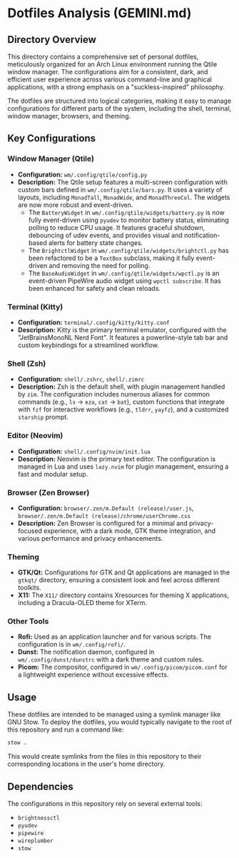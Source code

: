 # Dotfiles Analysis (GEMINI.md)

## Directory Overview

This directory contains a comprehensive set of personal dotfiles, meticulously organized for an Arch Linux environment running the Qtile window manager. The configurations aim for a consistent, dark, and efficient user experience across various command-line and graphical applications, with a strong emphasis on a "suckless-inspired" philosophy.

The dotfiles are structured into logical categories, making it easy to manage configurations for different parts of the system, including the shell, terminal, window manager, browsers, and theming.

## Key Configurations

### Window Manager (Qtile)

- **Configuration:** `wm/.config/qtile/config.py`
- **Description:** The Qtile setup features a multi-screen configuration with custom bars defined in `wm/.config/qtile/bars.py`. It uses a variety of layouts, including `MonadTall`, `MonadWide`, and `MonadThreeCol`. The widgets are now more robust and event-driven.
    - The `BatteryWidget` in `wm/.config/qtile/widgets/battery.py` is now fully event-driven using `pyudev` to monitor battery status, eliminating polling to reduce CPU usage. It features graceful shutdown, debouncing of udev events, and provides visual and notification-based alerts for battery state changes.
    - The `BrightctlWidget` in `wm/.config/qtile/widgets/brightctl.py` has been refactored to be a `TextBox` subclass, making it fully event-driven and removing the need for polling.
    - The `BaseAudioWidget` in `wm/.config/qtile/widgets/wpctl.py` is an event-driven PipeWire audio widget using `wpctl subscribe`. It has been enhanced for safety and clean reloads.

### Terminal (Kitty)

- **Configuration:** `terminal/.config/kitty/kitty.conf`
- **Description:** Kitty is the primary terminal emulator, configured with the "JetBrainsMonoNL Nerd Font". It features a powerline-style tab bar and custom keybindings for a streamlined workflow.

### Shell (Zsh)

- **Configuration:** `shell/.zshrc`, `shell/.zimrc`
- **Description:** Zsh is the default shell, with plugin management handled by `zim`. The configuration includes numerous aliases for common commands (e.g., `ls` -> `eza`, `cat` -> `bat`), custom functions that integrate with `fzf` for interactive workflows (e.g., `tldrr`, `yayfz`), and a customized `starship` prompt.

### Editor (Neovim)

- **Configuration:** `shell/.config/nvim/init.lua`
- **Description:** Neovim is the primary text editor. The configuration is managed in Lua and uses `lazy.nvim` for plugin management, ensuring a fast and modular setup.

### Browser (Zen Browser)

- **Configuration:** `browser/.zen/m.Default (release)/user.js`, `browser/.zen/m.Default (release)/chrome/userChrome.css`
- **Description:** Zen Browser is configured for a minimal and privacy-focused experience, with a dark mode, GTK theme integration, and various performance and privacy enhancements.

### Theming

- **GTK/Qt:** Configurations for GTK and Qt applications are managed in the `gtkqt/` directory, ensuring a consistent look and feel across different toolkits.
- **X11:** The `X11/` directory contains Xresources for theming X applications, including a Dracula-OLED theme for XTerm.

### Other Tools

- **Rofi:** Used as an application launcher and for various scripts. The configuration is in `wm/.config/rofi/`.
- **Dunst:** The notification daemon, configured in `wm/.config/dunst/dunstrc` with a dark theme and custom rules.
- **Picom:** The compositor, configured in `wm/.config/picom/picom.conf` for a lightweight experience without excessive effects.

## Usage

These dotfiles are intended to be managed using a symlink manager like GNU Stow. To deploy the dotfiles, you would typically navigate to the root of this repository and run a command like:

```bash
stow .
```

This would create symlinks from the files in this repository to their corresponding locations in the user's home directory.

## Dependencies

The configurations in this repository rely on several external tools:

- `brightnessctl`
- `pyudev`
- `pipewire`
- `wireplumber`
- `stow`